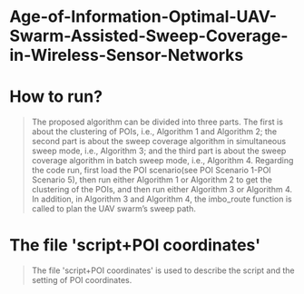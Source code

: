 # Age-of-Information-Optimal-UAV-Swarm-Assisted-Sweep-Coverage-in-Wireless-Sensor-Networks
# How to run?
> The proposed algorithm can be divided into three parts. The first is about the clustering of POIs, i.e., Algorithm 1 and Algorithm 2; the second part is about the sweep coverage algorithm in simultaneous sweep mode, i.e., Algorithm 3; and the third part is about the sweep coverage algorithm in batch sweep mode, i.e., Algorithm 4. Regarding the code run, first load the POI scenario(see POI Scenario 1-POI Scenario 5), then run either Algorithm 1 or Algorithm 2 to get the clustering of the POIs, and then run either Algorithm 3 or Algorithm 4. In addition, in Algorithm 3 and Algorithm 4, the imbo_route function is called to plan the UAV swarm’s sweep path.
# The file 'script+POI coordinates'
>The file 'script+POI coordinates' is used to describe the script and the setting of POI coordinates.


